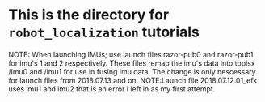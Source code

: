# This is the directory for `robot_localization` tutorials
NOTE: When launching IMUs; use launch files razor-pub0 and razor-pub1 for imu's 1 and 2 respectively. These files remap the imu's data into topisx /imu0 and /imu1 for use in fusing imu data. The change is only nescessary for launch files from 2018.07.13 and on. 
NOTE:Launch file 2018.07.12.01_efk uses imu1 and imu2 that is an error i left in as my first attempt.
